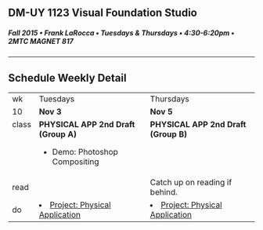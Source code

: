 ## DM-UY 1123 Visual Foundation Studio
##### Fall 2015 • Frank LaRocca • Tuesdays & Thursdays • 4:30-6:20pm • 2MTC MAGNET 817 
---
## Schedule Weekly Detail

<table>
<tr>
<td>wk</td>
<td>Tuesdays</td>
<td>Thursdays</td>
</tr>
<tr>
  <td valign="top">10</td>
  <td valign="top" width="48%"><strong>Nov 3</strong></td>
  <td valign="top" width="48%"><strong>Nov 5</strong></td>
</tr>

<!-- class -->
<tr>
<td valign="top">class</td>
<td valign="top">
  <strong>PHYSICAL APP 2nd Draft (Group A)</strong><br>
  <ul>
    <li>Demo: Photoshop Compositing</li>
  </ul>
</td>
<td valign="top">
  <strong>PHYSICAL APP 2nd Draft (Group B)</strong><br>
</td>

</tr>

<!-- reading -->
<tr>
  <td>read</td>
  <td valign="top">
  
  </td>
  <td valign="top">Catch up on reading if behind.</td>
</tr>

<!-- do -->
<tr>
  <td>do</td>
  <td valign="top">
    <li><a href="../projects/project_pa.md">Project: Physical Application</a></li>
  </td>
  <td valign="top" >
    <li><a href="../projects/project_pa.md">Project: Physical Application</a></li>
  </td>
</tr>
</table>








